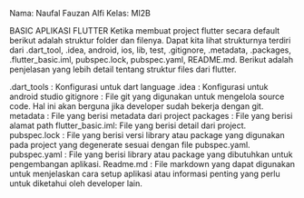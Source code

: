 Nama: Naufal Fauzan Alfi Kelas: MI2B

BASIC APLIKASI FLUTTER Ketika membuat project flutter secara default berikut adalah struktur folder dan filenya. Dapat kita lihat strukturnya terdiri dari .dart_tool, .idea, android, ios, lib, test, .gitignore, .metadata, .packages, .flutter_basic.iml, pubspec.lock, pubspec.yaml, README.md. Berikut adalah penjelasan yang lebih detail tentang struktur files dari flutter.

.dart_tools : Konfigurasi untuk dart language
.idea : Konfigurasi untuk android studio
gitignore : File git yang digunakan untuk mengelola source code. Hal ini akan berguna jika developer sudah bekerja dengan git.
metadata : File yang berisi metadata dari project
packages : File yang berisi alamat path
flutter_basic.iml: File yang berisi detail dari project.
pubspec.lock : File yang berisi versi library atau package yang digunakan pada project yang degenerate sesuai dengan file pubspec.yaml.
pubspec.yaml : File yang berisi library atau package yang dibutuhkan untuk pengembangan aplikasi.
Readme.md : File markdown yang dapat digunakan untuk menjelaskan cara setup aplikasi atau informasi penting yang perlu untuk diketahui oleh developer lain.
